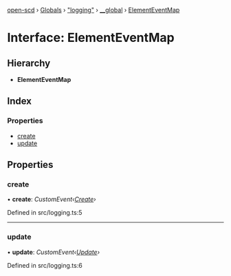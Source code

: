 [open-scd](../README.md) › [Globals](../globals.md) › ["logging"](../modules/_logging_.md) › [__global](../modules/_logging_.__global.md) › [ElementEventMap](_logging_.__global.elementeventmap.md)

# Interface: ElementEventMap

## Hierarchy

* **ElementEventMap**

## Index

### Properties

* [create](_logging_.__global.elementeventmap.md#create)
* [update](_logging_.__global.elementeventmap.md#update)

## Properties

###  create

• **create**: *CustomEvent‹[Create](_logging_.create.md)›*

Defined in src/logging.ts:5

___

###  update

• **update**: *CustomEvent‹[Update](_logging_.update.md)›*

Defined in src/logging.ts:6
